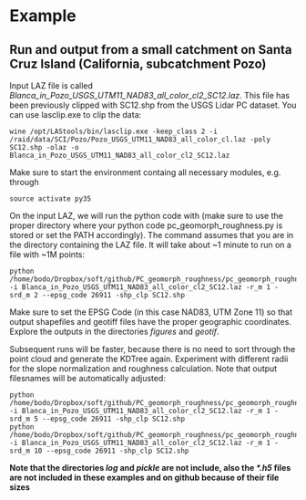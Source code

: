 # Example
## Run and output from a small catchment on Santa Cruz Island (California, subcatchment Pozo)
Input LAZ file is called _Blanca_in_Pozo_USGS_UTM11_NAD83_all_color_cl2_SC12.laz_. This file has been previously clipped with SC12.shp from the USGS Lidar PC dataset. You can use lasclip.exe to clip the data: 
```
wine /opt/LAStools/bin/lasclip.exe -keep_class 2 -i /raid/data/SCI/Pozo/Pozo_USGS_UTM11_NAD83_all_color_cl.laz -poly SC12.shp -olaz -o Blanca_in_Pozo_USGS_UTM11_NAD83_all_color_cl2_SC12.laz
```

Make sure to start the environment containg all necessary modules, e.g. through
```
source activate py35
```

On the input LAZ, we will run the python code with (make sure to use the proper directory where your python code pc_geomorph_roughness.py is stored or set the PATH accordingly). The command assumes that you are in the directory containing the LAZ file. It will take about ~1 minute to run on a file with ~1M points:
```
python /home/bodo/Dropbox/soft/github/PC_geomorph_roughness/pc_geomorph_roughness.py -i Blanca_in_Pozo_USGS_UTM11_NAD83_all_color_cl2_SC12.laz -r_m 1 -srd_m 2 --epsg_code 26911 -shp_clp SC12.shp
```
Make sure to set the EPSG Code (in this case NAD83, UTM Zone 11) so that output shapefiles and geotiff files have the proper geographic coordinates. Explore the outputs in the directories _figures_ and _geotif_.

Subsequent runs will be faster, because there is no need to sort through the point cloud and generate the KDTree again. Experiment with different radii for the slope normalization and roughness calculation. Note that output filesnames will be automatically adjusted:
```
python /home/bodo/Dropbox/soft/github/PC_geomorph_roughness/pc_geomorph_roughness.py -i Blanca_in_Pozo_USGS_UTM11_NAD83_all_color_cl2_SC12.laz -r_m 1 -srd_m 5 --epsg_code 26911 -shp_clp SC12.shp
python /home/bodo/Dropbox/soft/github/PC_geomorph_roughness/pc_geomorph_roughness.py -i Blanca_in_Pozo_USGS_UTM11_NAD83_all_color_cl2_SC12.laz -r_m 1 -srd_m 10 --epsg_code 26911 -shp_clp SC12.shp
```
**Note that the directories _log_ and _pickle_ are not include, also the _*.h5_ files are not included in these examples and on github because of their file sizes**
